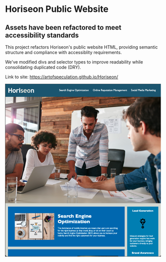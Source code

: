 # Horiseon Public Website

## Assets have been refactored to meet accessibility standards

This project refactors Horiseon's public website HTML, providing semantic structure and compliance with accessiblity requirements.

We've modified divs and selector types to improve readability while consolidating duplicated code (DRY).

Link to site: https://artofspeculation.github.io/Horiseon/

![A screenshot of Horiseon website depicts their team of markets hard at work strategizing and discussing documents around a table.](assets/images/0-site-screenshot.png)
